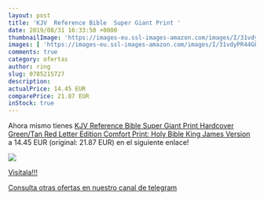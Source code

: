 ```yaml
---
layout: post
title: 'KJV  Reference Bible  Super Giant Print '
date: 2019/08/31 16:33:50 +0000
thumbnailImage: 'https://images-eu.ssl-images-amazon.com/images/I/31vdyPR44GL._SL200_.jpg'
images: [ 'https://images-eu.ssl-images-amazon.com/images/I/31vdyPR44GL._SL200_.jpg' ]
comments: true
category: ofertas
author: ring
slug: 0785215727
description:
actualPrice: 14.45 EUR
comparePrice: 21.87 EUR
inStock: true
---
```


Ahora mismo tienes [KJV  Reference Bible  Super Giant Print  Hardcover  Green/Tan  Red Letter Edition  Comfort Print: Holy Bible  King James Version](https://www.amazon.com/dp/0785215727/?tag=redken08-20) a 14.45 EUR (original: 21.87 EUR) en el siguiente enlace!

[![](https://images-eu.ssl-images-amazon.com/images/I/31vdyPR44GL._SL200_.jpg)](https://www.amazon.com/dp/0785215727/?tag=redken08-20)

[Visítala!!!](https://www.amazon.com/dp/0785215727/?tag=redken08-20)

[Consulta otras ofertas en nuestro canal de telegram](https://t.me/s/ofertas25)
